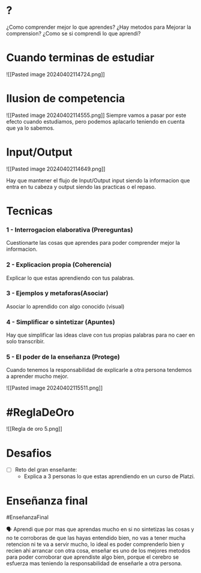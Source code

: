 # ? 
¿Como comprender mejor lo que aprendes?
¿Hay metodos para Mejorar la comprension?
¿Como se si comprendi lo que aprendi?


# Cuando terminas de estudiar 

![[Pasted image 20240402114724.png]]


# Ilusion de competencia

![[Pasted image 20240402114555.png]]
 Siempre vamos a pasar por este efecto cuando estudiamos, pero podemos aplacarlo teniendo en cuenta que ya lo sabemos.
# Input/Output
![[Pasted image 20240402114649.png]]

Hay que mantener el flujo de Input/Output
input siendo la informacion que entra en tu cabeza y output siendo las practicas o el repaso.


# Tecnicas
### 1 - Interrogacion elaborativa (**Prereguntas**)
Cuestionarte las cosas que aprendes para poder comprender mejor la informacion.
### 2 - Explicacion propia (**Coherencia**)
Explicar lo que estas aprendiendo con tus palabras.
### 3 - Ejemplos y metaforas(**Asociar**)
Asociar lo aprendido con algo conocido (visual)
### 4 - Simplificar o sintetizar (**Apuntes**)
Hay que simplificar las ideas clave con tus propias palabras para no caer en solo transcribir.
### 5 - El poder de la enseñanza (**Protege**)
Cuando tenemos la responsabilidad de explicarle a otra persona tendemos a aprender mucho mejor.
  
![[Pasted image 20240402115511.png]]
# #ReglaDeOro
![[Regla de oro 5.png]]

# Desafios
- [ ] Reto del gran enseñante:
	- Explica a 3 personas lo que estas aprendiendo en un curso de Platzi.

# Enseñanza final
#EnseñanzaFinal 
 <p>🗣️ Aprendi que por mas que aprendas mucho en si no sintetizas las cosas y no te corroboras de que las hayas entendido bien, no vas a tener mucha retencion ni te va a servir mucho, lo ideal es poder comprenderlo bien y recien ahi arrancar con otra cosa, enseñar es uno de los mejores metodos para poder corroborar que aprendiste algo bien, porque el cerebro se esfuerza mas teniendo la responsabilidad de enseñarle a otra persona.</p>



